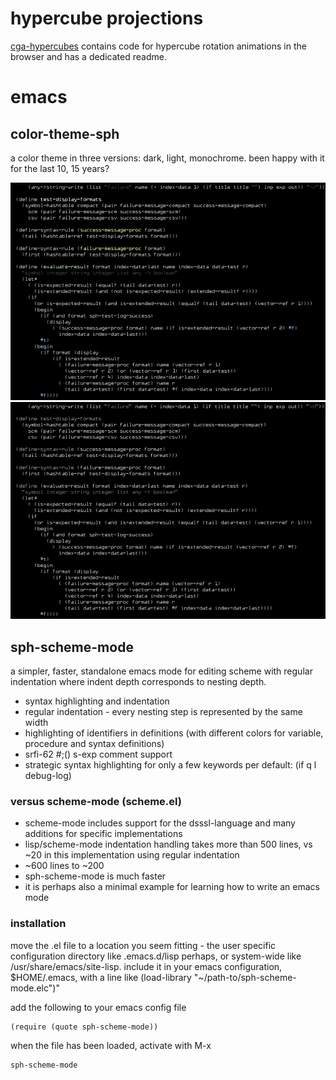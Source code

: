 # hypercube projections
[cga-hypercubes](cga-hypercubes/) contains code for hypercube rotation animations in the browser and has a dedicated readme.

# emacs
## color-theme-sph
a color theme in three versions: dark, light, monochrome. been happy with it for the last 10, 15 years?

![color theme dark](emacs/color-theme/dark.png?raw=true)
![color theme monochrome](emacs/color-theme/monochrome.png?raw=true)

## sph-scheme-mode
a simpler, faster, standalone emacs mode for editing scheme with regular indentation where indent depth corresponds to nesting depth.

* syntax highlighting and indentation
* regular indentation - every nesting step is represented by the same width
* highlighting of identifiers in definitions (with different colors for variable, procedure and syntax definitions)
* srfi-62 #;() s-exp comment support
* strategic syntax highlighting for only a few keywords per default: (if q l debug-log)

### versus scheme-mode (scheme.el)
* scheme-mode includes support for the dsssl-language and many additions for specific implementations
* lisp/scheme-mode indentation handling takes more than 500 lines, vs ~20 in this implementation using regular indentation
* ~600 lines to ~200
* sph-scheme-mode is much faster
* it is perhaps also a minimal example for learning how to write an emacs mode

### installation
move the .el file to a location you seem fitting - the user specific configuration directory like .emacs.d/lisp perhaps, or system-wide like /usr/share/emacs/site-lisp.
include it in your emacs configuration, $HOME/.emacs, with a line like (load-library \"~/path-to/sph-scheme-mode.elc\")"

add the following to your emacs config file

    (require (quote sph-scheme-mode))

when the file has been loaded, activate with M-x

    sph-scheme-mode
